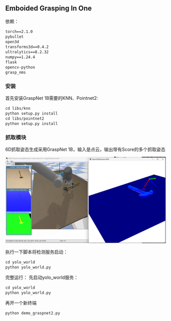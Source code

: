 ## Emboided Grasping In One

依赖：
```
torch==2.1.0
pybullet
open3d
transforms3d==0.4.2
ultralytics==8.2.32
numpy==1.24.4
flask
opencv-python
grasp_nms
```

### 安装
首先安装GraspNet 1B需要的KNN、Pointnet2:
```
cd libs/knn
python setup.py install
cd libs/pointnet2
python setup.py install
```

### 抓取模块
6D抓取姿态生成采用GraspNet 1B，输入是点云，输出带有Score的多个抓取姿态

![](assets/demo.png)


执行一下脚本将检测服务启动：
```
cd yolo_world
python yolo_world.py
```

完整运行：
先启动yolo_world服务：
```
cd yolo_world
python yolo_world.py
```
再开一个新终端
```
python demo_graspnet2.py
```


